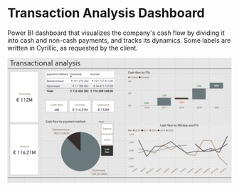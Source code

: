 # Transaction Analysis Dashboard

Power BI dashboard that visualizes the company's cash flow by dividing it into cash and non-cash payments, and tracks its dynamics. Some labels are written in Cyrillic, as requested by the client.

![Dashboard Preview](transaction-analysispreview.png)

